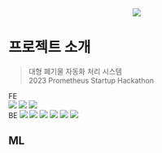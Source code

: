 <div align = center>
    <img src="https://user-images.githubusercontent.com/52804557/222876687-9b6489c9-e4ce-4902-aff2-482cda5afabe.png" />
</div>

# 프로젝트 소개
> 대형 폐기물 자동화 처리 시스템</br>2023 Prometheus Startup Hackathon

<div>
  FE</br>
  <img src = "https://img.shields.io/badge/-ReactNative-blue"/>
  <img src = "https://img.shields.io/badge/-Expo-white"/>
  <img src = "https://img.shields.io/badge/-Javascript-yellow"/></br>
  BE
  <img src = "https://img.shields.io/badge/-SpringBoot-green"/>
  <img src = "https://img.shields.io/badge/-SpringDataJPA-orange"/>
  <img src = "https://img.shields.io/badge/-H2-deepblue"/>
  <img src = "https://img.shields.io/badge/-MySQL-lightgrey"/>
  <img src = "https://img.shields.io/badge/-aws%EC2-blue"/>
  <img src = "https://img.shields.io/badge/-aws%rds-babyblue"/>
  
  ## ML
</div>
